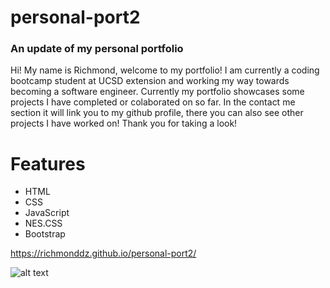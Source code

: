 # personal-port2

### An update of my personal portfolio

Hi! My name is Richmond, welcome to my portfolio! I am currently a
coding bootcamp student at UCSD extension and working my way towards
becoming a software engineer. Currently my portfolio showcases some
projects I have completed or colaborated on so far. In the contact me section it will link you to my github profile, there you can also see other projects I have worked on! Thank you for taking a look!

# Features

- HTML
- CSS
- JavaScript
- NES.CSS
- Bootstrap

https://richmonddz.github.io/personal-port2/

![alt text](https://github.com/richmonddz/personal-port2/blob/main/port.gif)
